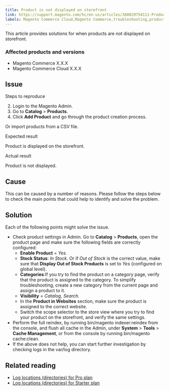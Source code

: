 ```yaml
---
title: Product is not displayed on storefront
link: https://support.magento.com/hc/en-us/articles/360029754111-Product-is-not-displayed-on-storefront
labels: Magento Commerce Cloud,Magento Commerce,troubleshooting,product,not displayed
---
```


This article provides solutions for when products are not displayed on storefront.

 ### Affected products and versions

 
 * Magento Commerce X.X.X
 * Magento Commerce Cloud X.X.X
 
 Issue
-----

 Steps to reproduce

 
 2. Login to the Magento Admin.
 4. Go to **Catalog** > **Products**.
 6. Click **Add Product** and go through the product creation process.
 
 Or import products from a CSV file.

 Expected result

 Product is displayed on the storefront.

  Actual result 

 Product is not displayed.

 Cause
-----

 This can be caused by a number of reasons. Please follow the steps below to check the main points that could help to identify and solve the problem.

 Solution
--------

 Each of the following points might solve the issue.

 
 * Check product settings in Admin. Go to **Catalog** > **Products**, open the product page and make sure the following fields are correctly configured: 
	 +  **Enable Product** = *Yes.* 
	 +  **Stock Status**: *In Stock*. Or if *Out of Stock* is the correct value, make sure that **Display Out of Stock Products** is set to *Yes* (configured on global level).
	 +  **Categories**:If you try to find the product on a category page, verify that the product is assigned to the category. To simplify troubleshooting, create a new category from the current page and assign a product to it.
	 +  **Visibility** = *Catalog, Search.* 
	 + In the **Product in Websites** section, make sure the product is assigned to the correct website.
	 + Switch the scope selector to the store view where you try to find your product on the storefront, and verify the same settings. 
 * Perform the full reindex, by running bin/magento indexer:reindex from the console, and flush all cache in the Admin, under **System** > **Tools** > **Cache Management**, or from the console by running bin/magento cache:clean.
 * If the above does not help, you can start further investigation by checking logs in the var/log directory.
 
 Related reading
---------------

 
 * [Log locations (directories) for Pro plan](https://support.magento.com/hc/en-us/articles/360000318834)
 * [Log locations (directories) for Starter plan](https://support.magento.com/hc/en-us/articles/360020127552-Log-locations-directories-for-Starter-plan)
 
